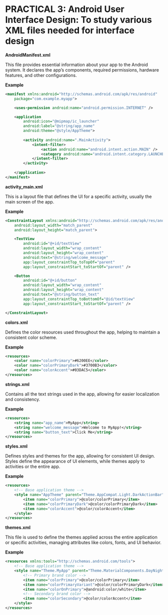 # PRACTICAL 3: Android User Interface Design: To study various XML files needed for interface design

**AndroidManifest.xml**

This file provides essential information about your app to the Android system. It declares the app’s components, required permissions, hardware features, and other configurations.

**Example**

```xml
<manifest xmlns:android="http://schemas.android.com/apk/res/android"
    package="com.example.myapp">

    <uses-permission android:name="android.permission.INTERNET" />

    <application
        android:icon="@mipmap/ic_launcher"
        android:label="@string/app_name"
        android:theme="@style/AppTheme">
        
        <activity android:name=".MainActivity">
            <intent-filter>
                <action android:name="android.intent.action.MAIN" />
                <category android:name="android.intent.category.LAUNCHER" />
            </intent-filter>
        </activity>
        
    </application>
</manifest>
```

**activity_main.xml**

This is a layout file that defines the UI for a specific activity, usually the main screen of the app.

**Example**

```xml
<ConstraintLayout xmlns:android="http://schemas.android.com/apk/res/android"
    android:layout_width="match_parent"
    android:layout_height="match_parent">

    <TextView
        android:id="@+id/textView"
        android:layout_width="wrap_content"
        android:layout_height="wrap_content"
        android:text="@string/welcome_message"
        app:layout_constraintTop_toTopOf="parent"
        app:layout_constraintStart_toStartOf="parent" />

    <Button
        android:id="@+id/button"
        android:layout_width="wrap_content"
        android:layout_height="wrap_content"
        android:text="@string/button_text"
        app:layout_constraintTop_toBottomOf="@id/textView"
        app:layout_constraintStart_toStartOf="parent" />

</ConstraintLayout>
```

**colors.xml**

Defines the color resources used throughout the app, helping to maintain a consistent color scheme.

**Example**

```xml
<resources>
    <color name="colorPrimary">#6200EE</color>
    <color name="colorPrimaryDark">#3700B3</color>
    <color name="colorAccent">#03DAC5</color>
</resources>
```

**strings.xml**

Contains all the text strings used in the app, allowing for easier localization and consistency.

**Example**

```xml
<resources>
    <string name="app_name">MyApp</string>
    <string name="welcome_message">Welcome to MyApp!</string>
    <string name="button_text">Click Me</string>
</resources>
```

**styles.xml**

Defines styles and themes for the app, allowing for consistent UI design. Styles define the appearance of UI elements, while themes apply to activities or the entire app.

**Example**

```xml
<resources>
    <!-- Base application theme -->
    <style name="AppTheme" parent="Theme.AppCompat.Light.DarkActionBar">
        <item name="colorPrimary">@color/colorPrimary</item>
        <item name="colorPrimaryDark">@color/colorPrimaryDark</item>
        <item name="colorAccent">@color/colorAccent</item>
    </style>
</resources>
```

**themes.xml**

This file is used to define the themes applied across the entire application or specific activities, managing attributes like colors, fonts, and UI behavior.

**Example**

```xml
<resources xmlns:tools="http://schemas.android.com/tools">
    <!-- Base application theme -->
    <style name="Theme.MyApp" parent="Theme.MaterialComponents.DayNight.DarkActionBar">
        <!-- Primary brand color -->
        <item name="colorPrimary">@color/colorPrimary</item>
        <item name="colorPrimaryVariant">@color/colorPrimaryDark</item>
        <item name="colorOnPrimary">@android:color/white</item>
        <!-- Secondary brand color -->
        <item name="colorSecondary">@color/colorAccent</item>
    </style>
</resources>
```
